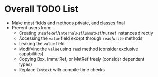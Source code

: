 # Overall TODO List

- Make most fields and methods private, and classes final
- Prevent users from:
  - Creating `UnsafeRef`/`InternalRef`/`ImmutRef`/`MutRef` instances directly
  - Accessing the `value` field except through `read`/`write` methods
  - Leaking the `value` field
  - Modifying the `value` using `read` method (consider exclusive capabilities)
  - Copying Box, ImmutRef, or MutRef freely (consider dependent types)
  - Replace `Context` with compile-time checks
